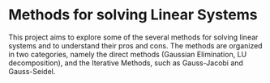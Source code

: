 # Methods for solving Linear Systems

This project aims to explore some of the several methods for solving linear systems and to understand their pros and cons. The methods are organized in two categories, namely the direct methods (Gaussian Elimination, LU decomposition), and the Iterative Methods, such as Gauss-Jacobi and Gauss-Seidel. 